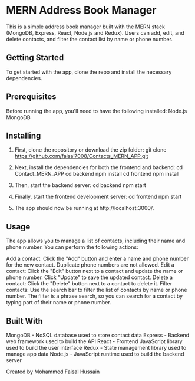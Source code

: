 # MERN Address Book Manager

This is a simple address book manager built with the MERN stack (MongoDB, Express, React, Node.js and Redux). 
Users can add, edit, and delete contacts, and filter the contact list by name or phone number.

## Getting Started

To get started with the app, clone the repo and install the necessary dependencies.

## Prerequisites

Before running the app, you'll need to have the following installed:
    Node.js
    MongoDB

## Installing

1. First, clone the repository or download the zip folder:
    git clone https://github.com/faisal7008/Contacts_MERN_APP.git

2. Next, install the dependencies for both the frontend and backend:
    cd Contact_MERN_APP
    cd backend
    npm install
    cd frontend
    npm install

3. Then, start the backend server:
    cd backend
    npm start

4. Finally, start the frontend development server:
    cd frontend
    npm start

5. The app should now be running at http://localhost:3000/.

## Usage

The app allows you to manage a list of contacts, including their name and phone number. You can perform the following actions:

Add a contact: Click the "Add" button and enter a name and phone number for the new contact. Duplicate phone numbers are not allowed.
Edit a contact: Click the "Edit" button next to a contact and update the name or phone number. Click "Update" to save the updated contact.
Delete a contact: Click the "Delete" button next to a contact to delete it.
Filter contacts: Use the search bar to filter the list of contacts by name or phone number. The filter is a phrase search, so you can search for a contact by typing part of their name or phone number.

## Built With

MongoDB - NoSQL database used to store contact data
Express - Backend web framework used to build the API
React - Frontend JavaScript library used to build the user interface
Redux - State management library used to manage app data
Node.js - JavaScript runtime used to build the backend server

Created by Mohammed Faisal Hussain